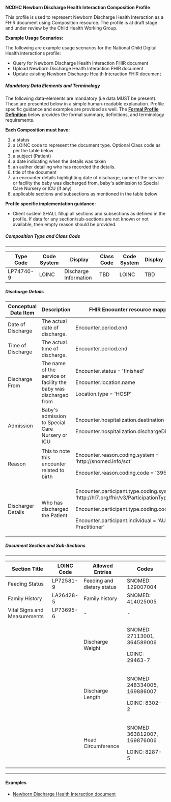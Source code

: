 **NCDHC Newborn Discharge Health Interaction Composition Profile**

This profile is used to represent Newborn Discharge Health Interaction as a FHIR document using Composition resource. The profile is at draft stage and under review by the Child Health Working Group. 

**Example Usage Scenarios:**

The following are example usage scenarios for the National Child Digital Health interactions
profile:

-   Query for Newborn Discharge Health Interaction FHIR document
-   Upload Newborn Discharge Health Interaction FHIR document
-   Update existing Newborn Discharge Health Interaction FHIR document

##### Mandatory Data Elements and Terminology


The following data-elements are mandatory (i.e data MUST be present). These are presented below in a simple human-readable explanation.  Profile specific guidance and examples are provided as well.  The [**Formal Profile Definition**](#profile) below provides the  formal summary, definitions, and  terminology requirements.  

**Each Composition must have:**

1.  a status  
1.  a LOINC code to represent the document type. Optional Class code as per the table below
1.  a subject (Patient)
1.  a date indicating when the details was taken
1.	an auther detailing who has recorded the details.
1.  title of the document
1.  an encounter details highlighting date of discharge, name of the service or facility the baby was discharged from, baby's admission to Special Care Nursery or ICU  (if any)
1.  applicable sections and subsections as mentioned in the table below

**Profile specific implementation guidance:**

* Client sustem SHALL fillup all sections and subsections as defined in the profile. If data for any section/sub-sections are not known or not available, then empty reason should be provided.


##### Composition Type and Class Code
---

<table class="grid">
  <thead>
    <tr>
      <th>Type Code</th>
      <th>Code System</th>
      <th>Display</th>
      <th>Class Code</th>
	  <th>Code System</th>
	  <th>Display</th>
    </tr>
  </thead>
  <tbody>
    <tr>
      <td>LP74740-9</td>
      <td>LOINC</td>
      <td>Discharge Information</td>
      <td>TBD</td>
	  <td>LOINC</td>
	  <td>TBD</td>
    </tr>
  </tbody>
</table>

##### Discharge Details

<table class="grid">
  <thead>
    <tr>
      <th>Conceptual Data Item</th>
	  <th>Description</th>	  
	  <th>FHIR Encounter resource mapping</th>	
    </tr>
  </thead>
  <tbody>
    <tr>
	<td>Date of Discharge</td>
	<td>The actual date of discharge.</td>
	<td>Encounter.period.end</td>
	</tr>
	<tr>
	<td>Time of Discharge</td>
	<td>The actual time of discharge.</td>
	<td>Encounter.period.end</td>
	</tr>
	<tr>
	<td>Discharge From</td>
	<td>The name of the service or facility the baby was discharged from&nbsp;</td>
	<td>
	<p>Encounter.status = 'finished'</p>
	<p>Encounter.location.name</p>
	<p>Location.type = 'HOSP'</p>
	</td>
	</tr>
	<tr>
	<td>Admission</td>
	<td>Baby's admission to Special Care Nursery or ICU</td>
	<td>
	<p>Encounter.hospitalization.destination</p>
	<p>Encounter.hospitalization.dischargeDisposition</p>
	</td>
	</tr>
    <tr>
	<td>Reason</td>
	<td>This to note this encounter related to birth</td>
	<td>
	<p>Encounter.reason.coding.system = 'http://snomed.info/sct'</p>
	<p>Encounter.reason.coding.code = '3950001'</p>	
	</td>
	</tr>
	<tr>
	<td>Discharger Details</td>
	<td>Who has discharged the Patient</td>
	<td>
	<p>Encounter.participant.type.coding.system = 'http://hl7.org/fhir/v3/ParticipationType'</p>
	<p>Encounter.participant.type.coding.code = 'DIS'</p>
    <p>Encounter.participant.individual = 'AU Practitioner'</p>	
	</td>
	</tr>	
	<tr></tr>
  </tbody>
</table>

##### Document Section and Sub-Sections
---

<table class="grid">
  <thead>
    <tr>
      <th>Section Title</th>
	  <th>LOINC Code</th>
		<th>Allowed Entries</th>
		<th>Codes</th>	
    </tr>
  </thead>
  <tbody>
    <tr>
      <td>Feeding Status</td>
      <td>LP72581-9</td>
      <td>Feeding and dietary status</td>
      <td>SNOMED: 129007004</td>	 
    </tr>
	<tr>
      <td>Family History</td>
      <td>LA26428-5</td>
      <td>Family history</td>
      <td>SNOMED: 414025005</td>	 
    </tr>	
	<tr>
      <td>Vital Signs and Measurements</td>
      <td>LP73695-6</td>
      <td>-</td>
      <td>-</td>	 
    </tr>
	<tr>
      <td></td>
      <td></td>
      <td>Discharge Weight</td>
      <td><p>SNOMED: 27113001, 364589006</p><p>LOINC: 29463-7</p></td>	 
    </tr>
	<tr>
      <td></td>
      <td></td>
      <td>Discharge Length</td>
      <td><p>SNOMED: 248334005, 169886007</p><p>LOINC: 8302-2</p></td>	 
    </tr>
	<tr>
      <td></td>
      <td></td>
      <td>Head Circumference</td>
      <td><p>SNOMED: 363812007, 169876006</p><p>LOINC: 8287-5</p></td>	 
    </tr>	 
  </tbody>
</table>

---



#### Examples

- [Newborn Discharge Health Interaction document](Bundle-document-dischargeHI-response-payload.html)

[Composition]: http://hl7.org.au/fhir/base2018Oct/StructureDefinition-au-composition.html
[extensible]: http://hl7.org/fhir/terminologies.html#extensible
[General Guidance Section]: definitions.html


